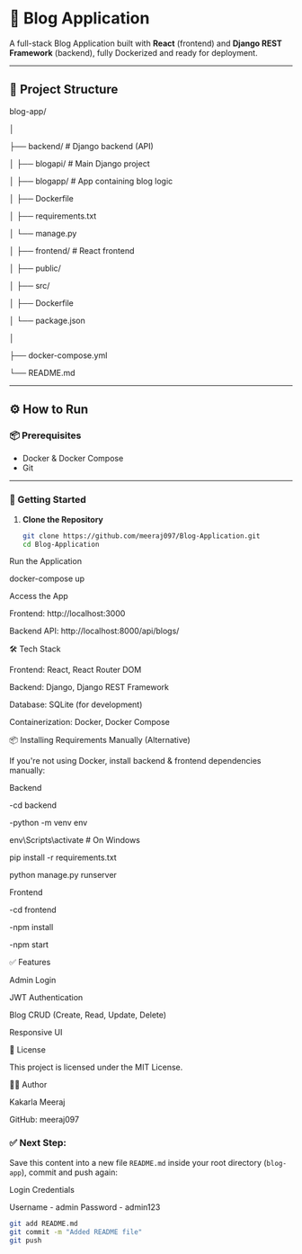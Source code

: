 # 📝 Blog Application

A full-stack Blog Application built with **React** (frontend) and **Django REST Framework** (backend), fully Dockerized and ready for deployment.

---

## 📂 Project Structure

blog-app/

│

├── backend/ # Django backend (API)

│ ├── blogapi/ # Main Django project

│ ├── blogapp/ # App containing blog logic

│ ├── Dockerfile

│ ├── requirements.txt

│ └── manage.py

│
├── frontend/ # React frontend

│ ├── public/

│ ├── src/

│ ├── Dockerfile

│ └── package.json

│

├── docker-compose.yml

└── README.md

---

## ⚙️ How to Run

### 📦 Prerequisites

- Docker & Docker Compose
- Git

---

### 🚀 Getting Started

1. **Clone the Repository**
   
   ```bash
   git clone https://github.com/meeraj097/Blog-Application.git
   cd Blog-Application
   
Run the Application



docker-compose up

Access the App

Frontend: http://localhost:3000

Backend API: http://localhost:8000/api/blogs/

🛠 Tech Stack

Frontend: React, React Router DOM

Backend: Django, Django REST Framework

Database: SQLite (for development)

Containerization: Docker, Docker Compose



📦 Installing Requirements Manually (Alternative)


If you're not using Docker, install backend & frontend dependencies manually:



Backend



-cd backend

-python -m venv env

env\Scripts\activate      # On Windows

pip install -r requirements.txt

python manage.py runserver


Frontend


-cd frontend


-npm install


-npm start


✅ Features


Admin Login

JWT Authentication

Blog CRUD (Create, Read, Update, Delete)

Responsive UI

📄 License


This project is licensed under the MIT License.

🙋‍♂️ Author

Kakarla Meeraj

GitHub: meeraj097



### ✅ Next Step:

Save this content into a new file `README.md` inside your root directory (`blog-app`), commit and push again:






Login Credentials 

Username - admin
Password - admin123

```bash
git add README.md
git commit -m "Added README file"
git push



